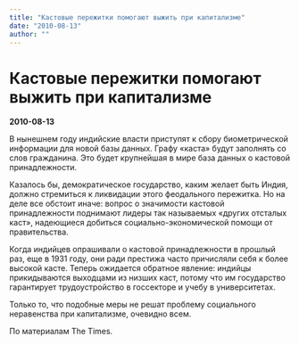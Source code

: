 ```yaml
---
title: "Кастовые пережитки помогают выжить при капитализме"
date: "2010-08-13"
author: ""
---
```


# Кастовые пережитки помогают выжить при капитализме

**2010-08-13** 

В нынешнем году индийские власти приступят к сбору биометрической информации для новой базы данных. Графу «каста» будут заполнять со слов гражданина. Это будет крупнейшая в мире база данных о кастовой принадлежности.

Казалось бы, демократическое государство, каким желает быть Индия, должно стремиться к ликвидации этого феодального пережитка. Но на деле все обстоит иначе: вопрос о значимости кастовой принадлежности поднимают лидеры так называемых «других отсталых каст», надеющиеся добиться социально-экономической помощи от правительства.

Когда индийцев опрашивали о кастовой принадлежности в прошлый раз, еще в 1931 году, они ради престижа часто причисляли себя к более высокой касте. Теперь ожидается обратное явление: индийцы прикидываются выходцами из низших каст, потому что им государство гарантирует трудоустройство в госсекторе и учебу в университетах.

Только то, что подобные меры не решат проблему социального неравенства при капитализме, очевидно всем.

По материалам The Times.
